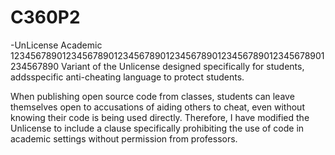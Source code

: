 # C360P2
-UnLicense Academic
1234567890123456789012345678901234567890123456789012345678901234567890
Variant of the Unlicense designed specifically for students, addsspecific anti-cheating language to protect students.

When publishing open source code from classes, students can leave themselves open to accusations of aiding others to
cheat, even without knowing their code is being used directly. Therefore, I have modified the Unlicense to include a
clause specifically prohibiting the use of code in academic settings without permission from professors.

